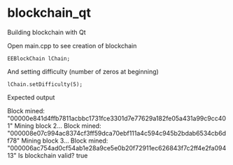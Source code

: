 # blockchain_qt
Building blockchain with Qt

Open main.cpp to see creation of blockchain

    EEBlockChain lChain;
    
And setting difficulty (number of zeros at beginning)

    lChain.setDifficulty(5);

Expected output

Block mined:  "00000e841d4ffb7811acbbc1731fce3301d7e77629a182fe05a431a99c9cc401" 
Mining block 2... 
Block mined:  "000008e07c994ac8374cf3ff59dca70ebf111a4c594c945b2bdab6534cb6df78" 
Mining block 3... 
Block mined:  "000006ac754ad0cf54ab1e28a9ce5e0b20f72911ec626843f7c2ff4e2fa09413" 
Is blockchain valid?  true
